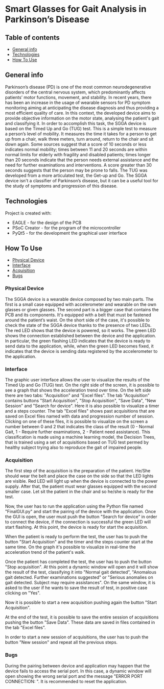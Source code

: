 # Smart Glasses for Gait Analysis in Parkinson’s Disease 
## Table of contents
* [General info](#general-info)
* [Technologies](#technologies)
* [How To Use](#how-to-use)

## General info
Parkinson’s disease (PD) is one of the most common neurodegenerative disorders of the central nervous system, which predominantly affects patients’ motor functions, movement, and stability. In recent years, there has been an increase in the usage of wearable sensors for PD symptom monitoring aiming at anticipating the disease diagnosis and thus providing a most efficient quality of care. In this context, the developed device aims to provide objective information on the motor state, analysing the patient's gait and classifying it. In order to accomplish this task, the SGGA device is based on the Timed Up and Go (TUG) test. This is a simple test to measure a person’s level of mobility. It measures the time it takes for a person to get up from a chair, walk three meters, turn around, return to the chair and sit down again. Some sources suggest that a score of 10 seconds or less indicates normal mobility; times between 11 and 20 seconds are within normal limits for elderly with fragility and disabled patients; times longer than 20 seconds indicate that the person needs external assistance and the need for further examinations and interventions. A score greater than 30 seconds suggests that the person may be prone to falls. The TUG was developed from a more articulated test, the Get-up and Go. The SGGA device isn't a classifier of Parkinson’s disease, but it can be a useful tool for the study of symptoms and progression of this disease. 

## Technologies
Project is created with:
* EAGLE - for the design of the PCB
* PSoC Creator - for the program of the microcontroller 
* PyQt5 - for the development the graphical user interface

## How To Use
* [Physical Device](#physical-device)
* [Interface](#interface)
* [Acquisition](#acquisition)
* [Bugs](#bugs)

### Physical Device
The SGGA device is a wearable device composed by two main parts. The first is a small case equipped with accelerometer and wearable on the own glasses or given glasses. The second part is a bigger case that contains the PCB and its components. It's equipped with a belt that must be fastened around the patient’s waist. On the short side of the case, it's possible to check the state of the SGGA device thanks to the presence of two LEDs. The red LED shows that the device is powered, so it works. The green LED shows the connection established between the device and the application. In particular, the green flashing LED indicates that the device is ready to send data to the application, while, when the green LED becomes fixed, it indicates that the device is sending data registered by the accelerometer to the application. 

### Interface
The graphic user interface allows the user to visualize the results of the Timed Up and Go (TUG) test. On the right side of the screen, it is possible to see a graph that shows the acceleration trend over time. On the left side there are two tabs: "Acquisition" and "Excel files". 
The tab "Acquisition" contains buttons "Start Acquisition", "Stop Acquisition", "Save Data", "New Session" and "Search for device". Here it is also possible to visualize a timer and a steps counter. 
The tab "Excel files" shows past acquisitions that are saved on Excel files named with data and progression number of session. Clicking on one of these files, it is possible to visualize on the screen a number between 0 and 2 that indicates the class of the result (0 - Normal Gait, 1 - Require further examinations, 2 - Patient need assistance). This classification is made using a machine learning model, the Decision Trees, that is trained using a set of acquisitions based on TUG test permed by healthy subject trying also to reproduce the gait of impaired people. 

### Acquisition 
The first step of the acquisition is the preparation of the patient. He/She should wear the belt and place the case on the side so that the LED lights are visible. Red LED will light up when the device is connected to the power supply. After that, the patient must wear glasses equipped with the second smaller case. Let sit the patient in the chair and so he/she is ready for the test. 

Now, the user has to run the application using the Python file named "FinalGUI.py" and start the pairing of the device with the application. Once the GUI is open, the user must push the button "Search for device" in order to connect the device, if the connection is successful the green LED will start flashing. At this point, the device is ready for start the acquisition. 

When the patient is ready to perform the test, the user has to push the button "Start Acquisition" and the timer and the steps counter start at the same time. On the graph it's possible to visualize in real-time the acceleration trend of the patient's walk. 

Once the patient has completed the test, the user has to push the button "Stop acquisition". At this point a dynamic window will open and it will show the result of the test, classifying it into "Normal gait detected", "Anomalous gait detected. Further examinations suggested" or "Serious anomalies on gait detected. Subject may require assistances". On the same window, it is asked to the user if he wants to save the result of test, in positive case clicking on "Yes". 

Now it is possible to start a new acquisition pushing again the button "Start Acquisition". 

At the end of the test, it is possible to save the entire session of acquisitions pushing the button "Save Data". These data are saved in files contained in the tab "Excel files". 

In order to start a new session of acquisitions, the user has to push the button "New session" and repeat all the previous steps. 

### Bugs
During the pairing between device and application may happen that the device fails to access the serial port. In this case, a dynamic window will open showing the wrong serial port and the message "ERROR PORT CONNECTION: ". It is recommended to reset the application.
